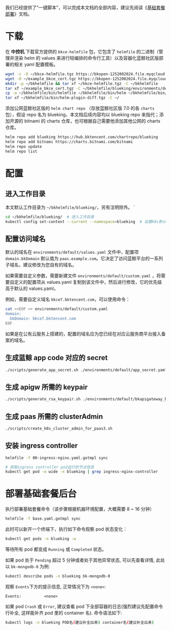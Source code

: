 我们已经提供了“一键脚本”，可以完成本文档的全部内容，建议先阅读《[基础套餐部署](install-bkce.md)》文档。

# 下载
在 **中控机** 下载官方提供的  `bkce-helmfile`  包，它包含了  `helmfile`  的二进制（管理并渲染 helm 的 values 来进行轻编排的命令行工具）以及容器化蓝鲸社区版部署的相关 yaml 配置模板。

``` bash
wget -c -O ~/bkce-helmfile.tgz https://bkopen-1252002024.file.myqcloud.com/ce7/bkce-helmfile-7.0.1.tgz
wget -O ~/example_bkce_cert.tgz https://bkopen-1252002024.file.myqcloud.com/ce7/example_bkce_cert.tgz
mkdir -p ~/bkhelmfile && tar xf ~/bkce-helmfile.tgz -C ~/bkhelmfile
tar xf ~/example_bkce_cert.tgz -C ~/bkhelmfile/blueking/environments/default/
cp -a ~/bkhelmfile/bin/helmfile ~/bkhelmfile/bin/helm ~/bkhelmfile/bin/yq /usr/local/bin/ && chmod +x /usr/local/bin/helm* /usr/local/bin/yq
tar xf ~/bkhelmfile/bin/helm-plugin-diff.tgz -C ~/
```

添加公网蓝鲸社区版的  `helm chart repo`  （存放蓝鲸社区版 7.0 的各  `charts`  包），假设 repo 名为 blueking，本文档后续内容均以 blueking repo 来指代；添加开源的 bitnami 的 charts 仓库，也可根据自己需要他添加其他公网的 charts 仓库。

``` bash
helm repo add blueking https://hub.bktencent.com/chartrepo/blueking
helm repo add bitnami https://charts.bitnami.com/bitnami
helm repo update
helm repo list
```

# 配置
## 进入工作目录
本文默认工作目录为 `~/bkhelmfile/blueking/`，另有注明除外。
`
``` bash
cd ~/bkhelmfile/blueking/  # 进入工作目录
kubectl config set-context --current --namespace=blueking  # 设置k8s默认ns, 方便后续操作.
```

## 配置访问域名

默认的域名在  `environments/default/values.yaml`  文件中，配置项 `domain.bkDomain` 默认值为 `paas.example.com`。它决定了访问蓝鲸平台的一系列子域名，建议修改为您自有的域名。

如果需要自定义参数，需要新建文件  `environments/default/custom.yaml`  ，将需要自定义的配置项从 values.yaml 复制到该文件中，然后进行修改，它的优先级高于默认的 values.yaml。

例如，需要自定义域名 `bkce7.bktencent.com`，可以使用命令：
``` bash
cat <<EOF >> environments/default/custom.yaml
domain:
  bkDomain: bkce7.bktencent.com
EOF
```

如果是在公有云服务上搭建的，配置的域名应为您已经在对应云服务商平台接入备案的域名。

## 生成蓝鲸 app code 对应的 secret
``` bash
./scripts/generate_app_secret.sh ./environments/default/app_secret.yaml
```

## 生成 apigw 所需的 keypair
``` bash
./scripts/generate_rsa_keypair.sh ./environments/default/bkapigateway_builtin_keypair.yaml
```

## 生成 paas 所需的 clusterAdmin
``` bash
./scripts/create_k8s_cluster_admin_for_paas3.sh
```

## 安装 ingress controller
``` bash
helmfile -f 00-ingress-nginx.yaml.gotmpl sync

# 获取ingress controller pod运行的节点信息
kubectl get pod -o wide -n blueking | grep ingress-nginx-controller
```

# 部署基础套餐后台

执行部署基础套餐命令（该步骤根据机器环境配置，大概需要 8 ~ 16 分钟）
``` bash
helmfile -f base.yaml.gotmpl sync
```

此时可以新开一个终端下，执行如下命令观察 pod 状态变化：
``` bash
kubectl get pods -n blueking -w
```
等待所有 pod 都变成 `Running` 或 `Completed` 状态。

如果 pod 处于 `Pending` 超过 5 分钟或者处于其他异常状态, 可以先查看详情, 此处以 `bk-mongodb-0` 为例:
``` bash
kubectl describe pods -n blueking bk-mongodb-0
```
观察 `Events`下方的提示信息, 正常情况下为 `<none>`:
``` text
Events:          <none>
```

如果 pod `Crash` 或 `Error`, 建议查看 pod 下全部容器的日志(强烈建议先配置命令行补全, 这样能补齐 pod 里的 container 名).
命令语法如下:
``` bash
kubectl logs -n blueking POD名(建议补全出来) container名(建议补全出来)
```

